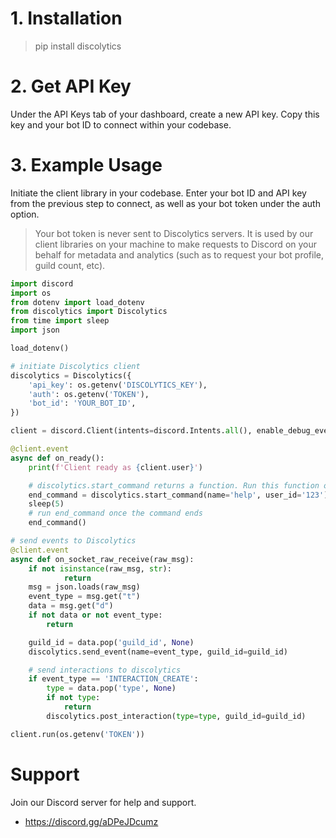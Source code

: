 # 1. Installation

> pip install discolytics

# 2. Get API Key

Under the API Keys tab of your dashboard, create a new API key. Copy this key and your bot ID to connect within your codebase.

# 3. Example Usage

Initiate the client library in your codebase. Enter your bot ID and API key from the previous step to connect, as well as your bot token under the auth option.

> Your bot token is never sent to Discolytics servers. It is used by our client libraries on your machine to make requests to Discord on your behalf for metadata and analytics (such as to request your bot profile, guild count, etc).

```py
import discord
import os
from dotenv import load_dotenv
from discolytics import Discolytics
from time import sleep
import json

load_dotenv()

# initiate Discolytics client
discolytics = Discolytics({
    'api_key': os.getenv('DISCOLYTICS_KEY'),
    'auth': os.getenv('TOKEN'),
    'bot_id': 'YOUR_BOT_ID',
})

client = discord.Client(intents=discord.Intents.all(), enable_debug_events=True)

@client.event
async def on_ready():
    print(f'Client ready as {client.user}')

    # discolytics.start_command returns a function. Run this function once the command ends.
    end_command = discolytics.start_command(name='help', user_id='123')
    sleep(5)
    # run end_command once the command ends
    end_command()

# send events to Discolytics
@client.event
async def on_socket_raw_receive(raw_msg):
    if not isinstance(raw_msg, str):
            return
    msg = json.loads(raw_msg)
    event_type = msg.get("t")
    data = msg.get("d")
    if not data or not event_type:
        return

    guild_id = data.pop('guild_id', None)
    discolytics.send_event(name=event_type, guild_id=guild_id)

    # send interactions to discolytics
    if event_type == 'INTERACTION_CREATE':
        type = data.pop('type', None)
        if not type:
            return
        discolytics.post_interaction(type=type, guild_id=guild_id)

client.run(os.getenv('TOKEN'))
```

# Support

Join our Discord server for help and support.

- https://discord.gg/aDPeJDcumz